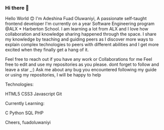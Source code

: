 ### Hi there 👋

<!--
**fuadoluwaniyi/fuadoluwaniyi** is a ✨ _special_ ✨ repository because its `README.md` (fuadoluwaniyi) appears on your GitHub profile.

Here are some ideas to get you started:

- 🔭 I’m currently working on becoming a software engineer
- 🌱 I’m currently learning c programming and python
- 👯 I’m looking to collaborate on front_end projects
- 🤔 I’m looking for help with c programming and getting a job
- 💬 Ask me about anything
- 📫 How to reach me: fuadoluwaniyi@gmail.com
- 😄 Pronouns: He and not Him 😂 
- ⚡ Fun fact: Hum, fuad is learning in a harsh environment dealing with a lot to keep up. not fun thou 😴
-->

Hello World 😊 
I'm Adeshina Fuad Oluwaniyi, A passionate self-taught frontend developer
I'm currently on a year Software Engineering program @ALX * Harberton School.
I am learning a lot from ALX and I love how collaboration and
knowledge sharing happened through the space. I share my knowledge by teaching
and guiding peers as I discover more ways to explain complex technologies
to peers with different abilities and I get more excited when they finally get a hang of it.

Feel free to reach out if you have any work or Collaborations for me
Feel free to edit and use my repositories as you please. dont forget to follow and leave a star _:)
Ask me about any bug you encountered following my guide or using my repositories, I will be happy to help

Technologies:

HTML5 CSS3 Javascript
Git

Currently Learning:

C Python SQL PHP


Cheers,
fuadoluwaniyi
